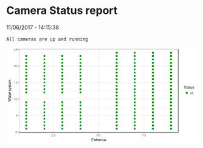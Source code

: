 Camera Status report
================
11/06/2017 - 14:15:38

    All cameras are up and running

![](camreport_files/figure-markdown_github/unnamed-chunk-2-1.png)
